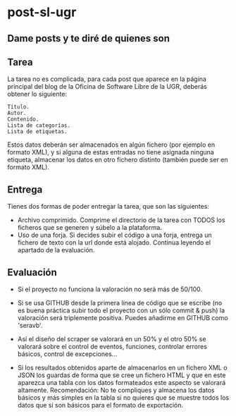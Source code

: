 # post-sl-ugr
Dame posts y te diré de quienes son
--
Tarea
--
La tarea no es complicada, para cada post que aparece en la página principal del blog de la Oficina de Software Libre de la UGR, deberás obtener lo siguiente:

    Título.
    Autor.
    Contenido.
    Lista de categorías.
    Lista de etiquetas.

Estos datos deberán ser almacenados en algún fichero (por ejemplo en formato XML), y si alguna de estas entradas no tiene asignada ninguna etiqueta, almacenar los datos en otro fichero distinto (también puede ser en formato XML).

Entrega
--
Tienes dos formas de poder entregar la tarea, que son las siguientes:
- Archivo comprimido.
  Comprime el directorio de la tarea con TODOS los ficheros que se generen y súbelo a la plataforma.
- Uso de una forja.
 Si decides subir el código a una forja, entrega un fichero de texto con la url donde está alojado. Continua leyendo el apartado de la evaluación.

Evaluación
--
- Si el proyecto no funciona la valoración no será más de 50/100.

- Si se usa GITHUB desde la primera línea de código que se escribe (no es buena práctica subir todo el proyecto con un sólo commit & push) la valoración será triplemente positiva. Puedes añadirme en GITHUB como 'seravb'.

- Así el diseño del scraper se valorará en un 50% y el otro 50% se valorará sobre el control de eventos, funciones, controlar errores básicos, control de excepciones...

- Si los resultados obtenidos aparte de almacenarlos en un fichero XML o JSON los guardas de forma que se cree un fichero HTML y que en este aparezca una tabla con los datos formateados este aspecto se valorará altamente. Recomendación: No te compliques y almacena los datos básicos y más simples en la tabla si no quieres que se muestre todos los datos que si son básicos para el formato de exportación.
